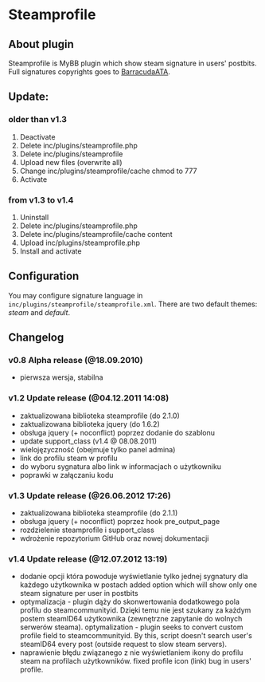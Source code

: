 Steamprofile
============

About plugin
------------
Steamprofile is MyBB plugin which show steam signature in users' postbits.
Full signatures copyrights goes to [BarracudaATA](https://raw.github.com/BarracudaATA/SteamProfile/).

##	Update:

### older than v1.3
1.	Deactivate
2.	Delete inc/plugins/steamprofile.php
3.	Delete inc/plugins/steamprofile
4.	Upload new files (overwrite all)
5.	Change inc/plugins/steamprofile/cache chmod to 777
6.	Activate

### from v1.3 to v1.4
1.	Uninstall
2.	Delete inc/plugins/steamprofile.php
3.	Delete inc/plugins/steamprofile/cache content
4.	Upload inc/plugins/steamprofile.php
5.	Install and activate

##	Configuration

You may configure signature language in `inc/plugins/steamprofile/steamprofile.xml`. There are two default themes: *steam* and *default*.

##	Changelog

###	v0.8 Alpha release (@18.09.2010)
*	pierwsza wersja, stabilna

###	v1.2 Update release (@04.12.2011 14:08)
*	zaktualizowana biblioteka steamprofile (do 2.1.0)
*	zaktualizowana biblioteka jquery (do 1.6.2)
*	obsługa jquery (+ noconflict) poprzez dodanie do szablonu
*	update support_class (v1.4 @ 08.08.2011)
*	wielojęzyczność (obejmuje tylko panel admina)
*	link do profilu steam w profilu
*	do wyboru sygnatura albo link w informacjach o użytkowniku
*	poprawki w załączaniu kodu

###	v1.3 Update release (@26.06.2012 17:26)
*	zaktualizowana biblioteka steamprofile (do 2.1.1)
*	obsługa jquery (+ noconflict) poprzez hook pre_output_page
*	rozdzielenie steamprofile i support_class
*	wdrożenie repozytorium GitHub oraz nowej dokumentacji

###	v1.4 Update release (@12.07.2012 13:19)
*	dodanie opcji która powoduje wyświetlanie tylko jednej sygnatury dla każdego użytkownika w postach
	added option which will show only one steam signature per user in postbits
*	optymalizacja - plugin dąży do skonwertowania dodatkowego pola profilu do steamcommunityid. Dzięki temu nie jest szukany za każdym postem steamID64 użytkownika (zewnętrzne zapytanie do wolnych serwerów steama).
	optymalization - plugin seeks to convert custom profile field to steamcommunityid. By this, script doesn't search user's steamID64 every post (outside request to slow steam servers).
*	naprawienie błędu związanego z nie wyświetlaniem ikony do profilu steam na profilach użytkowników.
	fixed profile icon (link) bug in users' profile.
